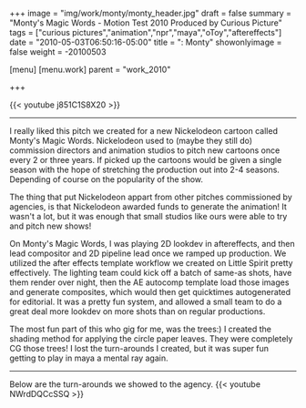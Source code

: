 +++
image = "img/work/monty/monty_header.jpg"
draft = false
summary = "Monty's Magic Words - Motion Test 2010 Produced by Curious Picture"
tags = ["curious pictures","animation","npr","maya","oToy","aftereffects"]
date = "2010-05-03T06:50:16-05:00"
title = ": Monty"
showonlyimage = false
weight = -20100503

[menu]
  [menu.work]
    parent = "work_2010"

+++

{{< youtube j851C1S8X20 >}}

---

I really liked this pitch we created for a new Nickelodeon cartoon called Monty's Magic Words. Nickelodeon used to (maybe they still do) commission directors and animation studios to pitch new cartoons once every 2 or three years. If picked up the cartoons would be given a single season with the hope of stretching the production out into 2-4 seasons. Depending of course on the popularity of the show.

The thing that put Nickelodeon appart from other pitches commissioned by agencies, is that Nickelodeon awarded funds to generate the animation! It wasn't a lot, but it was enough that small studios like ours were able to try and pitch new shows!

On Monty's Magic Words, I was playing 2D lookdev in aftereffects, and then lead compositor and 2D pipeline lead once we ramped up production. We utilized the after effects template workflow we created on Little Spirit pretty effectively. The lighting team could kick off a batch of same-as shots, have them render over night, then the AE autocomp template load those images and generate composites, which would then get quicktimes autogenerated for editorial. It was a pretty fun system, and allowed a small team to do a great deal more lookdev on more shots than on regular productions.

The most fun part of this who gig for me, was the trees:) I created the shading method for applying the circle paper leaves. They were completely CG those trees! I lost the turn-arounds I created, but it was super fun getting to play in maya a mental ray again.


---

Below are the turn-arounds we showed to the agency.
{{< youtube NWrdDQCcSSQ >}}
